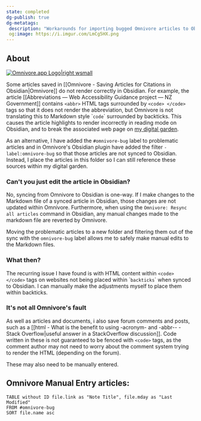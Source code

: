 ```yaml
---
state: completed
dg-publish: true
dg-metatags:
 description: "Workarounds for importing bugged Omnivore articles to Obsidian"
 og:image: https://i.imgur.com/LmCg5HX.png
---
```


## About

[![Omnivore.app Logo|right wsmall](https://i.imgur.com/0YszZiM.png)](https://omnivore.app/)

Some articles saved in [[Omnivore - Saving Articles for Citations in Obsidian|Omnivore]] do not render correctly in Obsidian. For example, the article [[Abbreviations — Web Accessibility Guidance project — NZ Government]] contains `<abbr>` HTML tags surrounded by `<code> </code>` tags so that it does not render the abbreviation, but Omnivore is not translating this to Markdown style \``code`\` surrounded by backticks. This causes the article highlights to render incorrectly in reading mode on Obsidian, and to break the associated web page on [my digital garden](https://morrowind-modding-with-massivejuice.vercel.app/).

As an alternative, I have added the `#omnivore-bug` label to problematic articles and in Omnivore's Obsidian plugin have added the filter `-label:omnivore-bug` so that those articles are not synced to Obsidian. Instead, I place the articles in this folder so I can still reference these sources within my digital garden.

### Can't you just edit the article in Obsidian?

No, syncing from Omnivore to Obsidian is one-way. If I make changes to the Markdown file of a synced article in Obsidian, those changes are not updated within Omnivore. Furthermore, when using the `Omnivore: Resync all articles` command in Obsidian, any manual changes made to the markdown file are reverted by Omnivore. 

Moving the problematic articles to a new folder and filtering them out of the sync with the `omnivore-bug` label allows me to safely make manual edits to the Markdown files.

### What then?

The recurring issue I have found is with HTML content within `<code> </code>` tags on websites not being placed within \``backticks`\` when synced to Obsidian. I can manually make the adjustments myself to place them within backticks.

### It's not all Omnivore's fault

As well as articles and documents, i also save forum comments and posts, such as a [[html - What is the benefit to using -acronym- and -abbr-- - Stack Overflow|useful answer in a StackOverflow discussion]]. Code written in these is not guaranteed to be fenced with `<code>` tags, as the comment author may not need to worry about the comment system trying to render the HTML (depending on the forum).

These may also need to be manually entered.

## Omnivore Manual Entry articles:

```dataview
TABLE without ID file.link as "Note Title", file.mday as "Last Modified"
FROM #omnivore-bug
SORT file.name asc
```